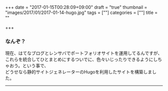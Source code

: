+++
date = "2017-01-15T00:28:09+09:00"
draft = "true"
thumbnail = "images/2017/01/2017-01-14-hugo.jpg"
tags = [""]
categories = [""]
title = ""

+++

### なんぞ？

現在、はてなブログとレンサバでポートフォリオサイトを運用してるんですが、  
これらを統合してひとまとめにするついでに、色々いじったりできるようにしちゃおう。という事で、  
どうせなら静的サイトジェネレーターのHugoを利用したサイトを構築しました。

---
